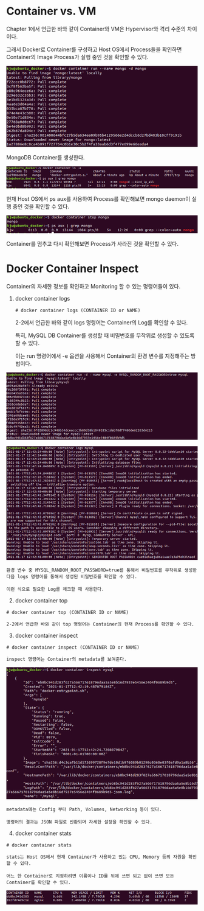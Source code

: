 # Container vs. VM

Chapter 1에서 언급한 바와 같이 Container와 VM은 Hypervisor와 격리 수준의 차이이다.

그래서 Docker로 Container를 구성하고 Host OS에서 Process들을 확인하면 Container의 Image Process가 실행 중인 것을 확인할 수 있다.

![image1](https://github.com/kjo26619/Docker/blob/main/Chapter2/Image/container1.PNG)

MongoDB Container를 생성한다.

![image2](https://github.com/kjo26619/Docker/blob/main/Chapter2/Image/container2.PNG)

현재 Host OS에서 ps aux를 사용하여 Process를 확인해보면 mongo daemon이 실행 중인 것을 확인할 수 있다.

![image3](https://github.com/kjo26619/Docker/blob/main/Chapter2/Image/container3.PNG)

Container를 멈추고 다시 확인해보면 Process가 사라진 것을 확인할 수 있다.

# Docker Container Inspect

Container의 자세한 정보를 확인하고 Monitoring 할 수 있는 명령어들이 있다.

1. docker container logs

    ```
    # docker container logs (CONTAINER ID or NAME)
    ```

    2-2에서 언급한 바와 같이 logs 명령어는 Container의 Log를 확인할 수 있다. 

    특히, MySQL DB Container를 생성할 때 비밀번호를 무작위로 생성할 수 있도록 할 수 있다.

    이는 run 명령어에서 -e 옵션을 사용해서 Container의 환경 변수를 지정해주는 방법이다.

![image4](https://github.com/kjo26619/Docker/blob/main/Chapter2/Image/container4.PNG)

![image5](https://github.com/kjo26619/Docker/blob/main/Chapter2/Image/container5.PNG)

    환경 변수 중 MYSQL_RANDOM_ROOT_PASSWORD=true를 통해서 비밀번호를 무작위로 생성한 다음 logs 명령어를 통해서 생성된 비밀번호를 확인할 수 있다.

    이런 식으로 필요한 Log를 체크할 때 사용한다.
  
2. docker container top

  ```
  # docker container top (CONTAINER ID or NAME)
  ```

    2-2에서 언급한 바와 같이 top 명령어는 Container의 현재 Process를 확인할 수 있다.
  
3. docker container inspect
  
  ```
  # docker container inspect (CONTAINER ID or NAME)
  ```

    inspect 명령어는 Container의 metadata를 보여준다. 
  
![image6](https://github.com/kjo26619/Docker/blob/main/Chapter2/Image/container6.PNG)
  
    metadata에는 Config 부터 Path, Volumes, Networking 등이 있다.

    명령어의 결과는 JSON 파일로 반환되며 자세한 설정을 확인할 수 있다.
  
4. docker container stats

  ```
  # docker container stats
  ```
  
    stats는 Host OS에서 현재 Container가 사용하고 있는 CPU, Memory 등의 자원을 확인할 수 있다.

    어느 한 Container로 지정하려면 이름이나 ID를 뒤에 쓰면 되고 없이 쓰면 모든 Container를 확인할 수 있다.
  
![image7](https://github.com/kjo26619/Docker/blob/main/Chapter2/Image/container7.PNG)
